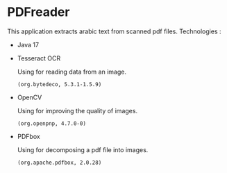 # PDFreader
This application extracts arabic text from scanned pdf files. 
Technologies :
- Java 17
- Tesseract OCR

  Using for reading data from an image.

      (org.bytedeco, 5.3.1-1.5.9)

- OpenCV

  Using for improving the quality of images.
  
      (org.openpnp, 4.7.0-0)

- PDFbox

    Using for decomposing a pdf file into images.
  
      (org.apache.pdfbox, 2.0.28)
      
